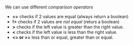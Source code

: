 We can use different *comparison operators*
- **==** checks if 2 values are equal (always return a boolean)
-  **!=** checks if 2 values are *not equal* (returs a boolean)
-  **>** checks if the left value is greater than the right value.
-  **<** checks if the left value is less than the right value.
-  **<= or >=** less than or equal, greater than or equal.
